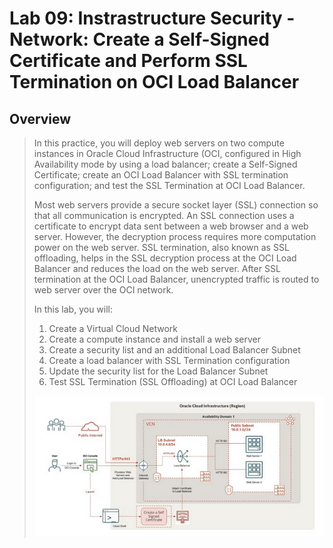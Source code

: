 # Lab 09: Instrastructure Security - Network: Create a Self-Signed Certificate and Perform SSL Termination on OCI Load Balancer

## Overview

> In this practice, you will deploy web servers on two compute instances in Oracle Cloud Infrastructure (OCI, configured in High Availability mode by using a load balancer; create a Self-Signed Certificate; create an OCI Load Balancer with SSL termination configuration; and test the SSL Termination at OCI Load Balancer.
>
> Most web servers provide a secure socket layer (SSL) connection so that all communication is encrypted. An SSL connection uses a certificate to encrypt data sent between a web browser and a web server. However, the decryption process requires more computation power on the web server. SSL termination, also known as SSL offloading, helps in the SSL decryption process at the OCI Load Balancer and reduces the load on the web server. After SSL termination at the OCI Load Balancer, unencrypted traffic is routed to web server over the OCI network.
>
> In this lab, you will:
>
> 1. Create a Virtual Cloud Network
> 1. Create a compute instance and install a web server
> 1. Create a security list and an additional Load Balancer Subnet
> 1. Create a load balancer with SSL Termination configuration
> 1. Update the security list for the Load Balancer Subnet
> 1. Test SSL Termination (SSL Offloading) at OCI Load Balancer
>
> ![Lab layout](Lab_09.png)
